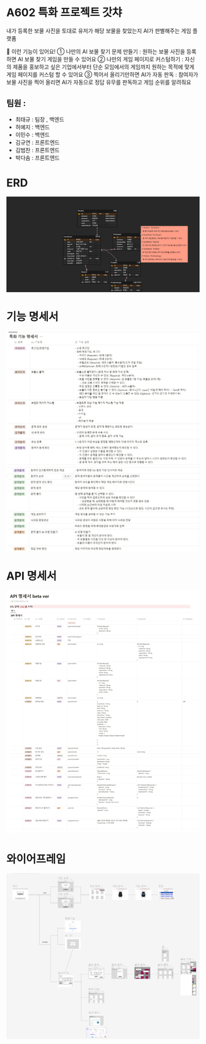 
# A602 특화 프로젝트 갓챠

내가 등록한 보물 사진을 토대로 유저가 해당 보물을 찾았는지 AI가 판별해주는 게임 플랫폼

📢 이런 기능이 있어요!
① 나만의 AI 보물 찾기 문제 만들기 : 원하는 보물 사진을 등록하면 AI 보물 찾기 게임을 만들 수 있어요
② 나만의 게임 페이지로 커스텀하기 : 자신의 제품을 홍보하고 싶은 기업에서부터 단순 모임에서의 게임까지 원하는 목적에 맞게 게임 페이지를 커스텀 할 수 있어요
③ 찍어서 올리기만하면 AI가 자동 판독 : 참여자가 보물 사진을 찍어 올리면 AI가 자동으로 정답 유무를 판독하고 게임 순위를 알려줘요
## 팀원 : 

 - 최태규 : 팀장 , 백엔드
 - 허예지 : 백엔드
 - 이민수 : 백엔드
 - 김규연 : 프론트엔드
 - 김범찬 : 프론트엔드
 - 박다솜 : 프론트엔드

# ERD

![img.png](assets/img.png)

# 기능 명세서

![img.png](assets/erd_1.png)
![img_1.png](assets/erd_2.png)

# API 명세서
![img_3.png](assets/img_3.png)

# 와이어프레임

![img.png](assets/wireframe.png)